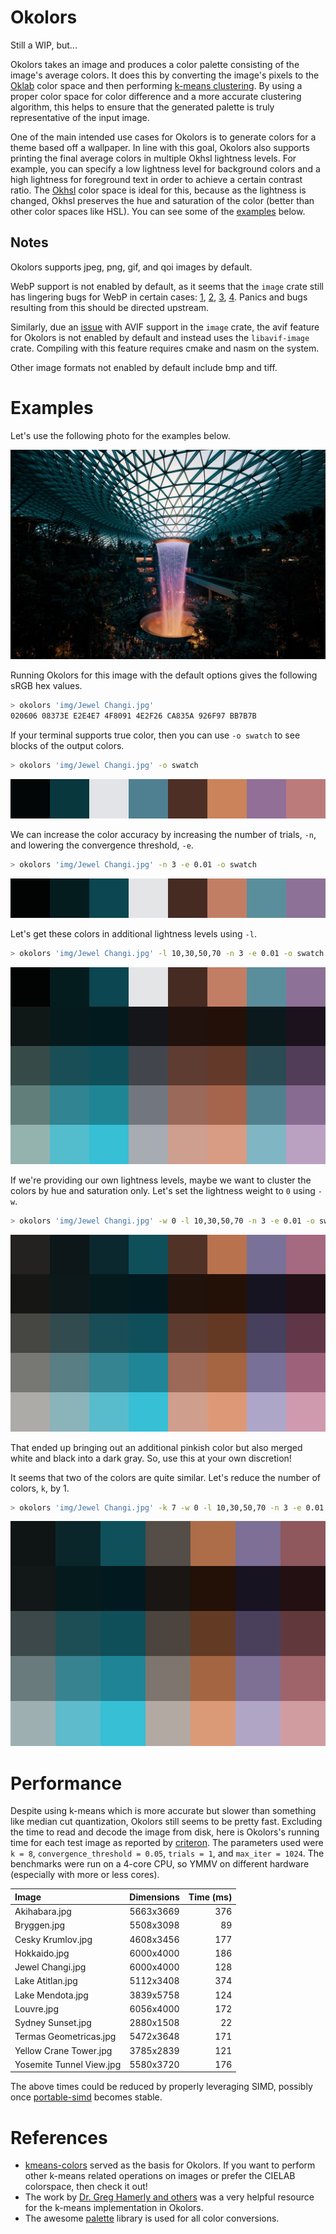 # Okolors

Still a WIP, but...

Okolors takes an image and produces a color palette consisting of the image's average colors.
It does this by converting the image's pixels to the [Oklab](https://bottosson.github.io/posts/oklab/) color space
and then performing [k-means clustering](https://en.wikipedia.org/wiki/K-means_clustering).
By using a proper color space for color difference and a more accurate clustering algorithm,
this helps to ensure that the generated palette is truly representative of the input image.

One of the main intended use cases for Okolors is to generate colors for a theme based off a wallpaper.
In line with this goal, Okolors also supports printing the final average colors in multiple Okhsl lightness levels.
For example, you can specify a low lightness level for background colors
and a high lightness for foreground text in order to achieve a certain contrast ratio.
The [Okhsl](https://bottosson.github.io/posts/colorpicker/) color space is ideal for this,
because as the lightness is changed, Okhsl preserves the hue and saturation of the color
(better than other color spaces like HSL). You can see some of the [examples](#examples) below.

## Notes

Okolors supports jpeg, png, gif, and qoi images by default.

WebP support is not enabled by default, as it seems that the `image` crate still has lingering bugs for WebP in certain cases:
[1](https://github.com/image-rs/image/issues/1873),
[2](https://github.com/image-rs/image/issues/1872),
[3](https://github.com/image-rs/image/issues/1712),
[4](https://github.com/image-rs/image/issues/1647).
Panics and bugs resulting from this should be directed upstream.

Similarly, due an [issue](https://github.com/image-rs/image/issues/1647) with AVIF support in the `image` crate,
the avif feature for Okolors is not enabled by default and instead uses the `libavif-image` crate.
Compiling with this feature requires cmake and nasm on the system.

Other image formats not enabled by default include bmp and tiff.

# Examples

Let's use the following photo for the examples below.

![Jewel Changi Airport Waterfall](docs/Jewel%20Changi.jpg)

Running Okolors for this image with the default options gives the following sRGB hex values.

```bash
> okolors 'img/Jewel Changi.jpg'
020606 08373E E2E4E7 4F8091 4E2F26 CA835A 926F97 BB7B7B
```

If your terminal supports true color,
then you can use `-o swatch` to see blocks of the output colors.

```bash
> okolors 'img/Jewel Changi.jpg' -o swatch
```

![](docs/swatch1.svg)

We can increase the color accuracy by increasing the number of trials, `-n`, and lowering the convergence threshold, `-e`.

```bash
> okolors 'img/Jewel Changi.jpg' -n 3 -e 0.01 -o swatch
```

![](docs/swatch2.svg)

Let's get these colors in additional lightness levels using `-l`.

```bash
> okolors 'img/Jewel Changi.jpg' -l 10,30,50,70 -n 3 -e 0.01 -o swatch
```

![](docs/swatch3.svg)

If we're providing our own lightness levels, maybe we want to cluster the colors by hue and saturation only.
Let's set the lightness weight to `0` using `-w`.

```bash
> okolors 'img/Jewel Changi.jpg' -w 0 -l 10,30,50,70 -n 3 -e 0.01 -o swatch
```

![](docs/swatch4.svg)

That ended up bringing out an additional pinkish color but also merged white and black into a dark gray.
So, use this at your own discretion!

It seems that two of the colors are quite similar. Let's reduce the number of colors, `k`, by 1.

```bash
> okolors 'img/Jewel Changi.jpg' -k 7 -w 0 -l 10,30,50,70 -n 3 -e 0.01 -o swatch
```

![](docs/swatch5.svg)

# Performance

Despite using k-means which is more accurate but slower than something like median cut quantization,
Okolors still seems to be pretty fast. Excluding the time to read and decode the image from disk,
here is Okolors's running time for each test image as reported by [criteron](https://github.com/bheisler/criterion.rs). The parameters used were `k = 8`, `convergence_threshold = 0.05`, `trials = 1`, and `max_iter = 1024`. The benchmarks were run on a 4-core CPU, so YMMV on different hardware (especially with more or less cores).

| Image                    | Dimensions | Time (ms) |
|:------------------------ |:----------:| ---------:|
| Akihabara.jpg            | 5663x3669  |       376 |
| Bryggen.jpg              | 5508x3098  |        89 |
| Cesky Krumlov.jpg        | 4608x3456  |       177 |
| Hokkaido.jpg             | 6000x4000  |       186 |
| Jewel Changi.jpg         | 6000x4000  |       128 |
| Lake Atitlan.jpg         | 5112x3408  |       374 |
| Lake Mendota.jpg         | 3839x5758  |       124 |
| Louvre.jpg               | 6056x4000  |       172 |
| Sydney Sunset.jpg        | 2880x1508  |        22 |
| Termas Geometricas.jpg   | 5472x3648  |       171 |
| Yellow Crane Tower.jpg   | 3785x2839  |       121 |
| Yosemite Tunnel View.jpg | 5580x3720  |       176 |

The above times could be reduced by properly leveraging SIMD,
possibly once [portable-simd](https://github.com/rust-lang/rust/issues/86656) becomes stable.

# References

- [kmeans-colors](https://github.com/okaneco/kmeans-colors/) served as the basis for Okolors.
  If you want to perform other k-means related operations on images or prefer the CIELAB colorspace, then check it out!
- The work by [Dr. Greg Hamerly and others](https://cs.baylor.edu/~hamerly/software/kmeans)
  was a very helpful resource for the k-means implementation in Okolors.
- The awesome [palette](https://github.com/Ogeon/palette) library is used for all color conversions.
